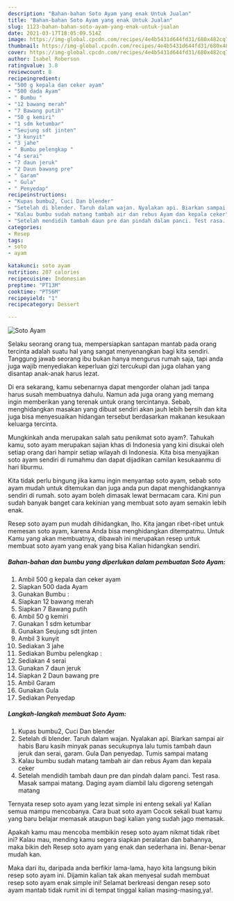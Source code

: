 ```yaml
---
description: "Bahan-bahan Soto Ayam yang enak Untuk Jualan"
title: "Bahan-bahan Soto Ayam yang enak Untuk Jualan"
slug: 1123-bahan-bahan-soto-ayam-yang-enak-untuk-jualan
date: 2021-03-17T18:05:09.514Z
image: https://img-global.cpcdn.com/recipes/4e4b5431d644fd31/680x482cq70/soto-ayam-foto-resep-utama.jpg
thumbnail: https://img-global.cpcdn.com/recipes/4e4b5431d644fd31/680x482cq70/soto-ayam-foto-resep-utama.jpg
cover: https://img-global.cpcdn.com/recipes/4e4b5431d644fd31/680x482cq70/soto-ayam-foto-resep-utama.jpg
author: Isabel Roberson
ratingvalue: 3.8
reviewcount: 8
recipeingredient:
- "500 g kepala dan ceker ayam"
- "500 dada Ayam"
- " Bumbu "
- "12 bawang merah"
- "7 Bawang putih"
- "50 g kemiri"
- "1 sdm ketumbar"
- "Seujung sdt jinten"
- "3 kunyit"
- "3 jahe"
- " Bumbu pelengkap "
- "4 serai"
- "7 daun jeruk"
- "2 Daun bawang pre"
- " Garam"
- " Gula"
- " Penyedap"
recipeinstructions:
- "Kupas bumbu2, Cuci Dan blender"
- "Setelah di blender. Taruh dalam wajan. Nyalakan api. Biarkan sampai air habis Baru kasih minyak panas secukupnya lalu tumis tambah daun jeruk dan serai, garam. Gula Dan penyedap. Tumis sampai matang"
- "Kalau bumbu sudah matang tambah air dan rebus Ayam dan kepala ceker"
- "Setelah mendidih tambah daun pre dan pindah dalam panci. Test rasa. Masak sampai matang. Daging ayam diambil lalu digoreng setengah matang"
categories:
- Resep
tags:
- soto
- ayam

katakunci: soto ayam 
nutrition: 207 calories
recipecuisine: Indonesian
preptime: "PT13M"
cooktime: "PT56M"
recipeyield: "1"
recipecategory: Dessert

---
```



![Soto Ayam](https://img-global.cpcdn.com/recipes/4e4b5431d644fd31/680x482cq70/soto-ayam-foto-resep-utama.jpg)

Selaku seorang orang tua, mempersiapkan santapan mantab pada orang tercinta adalah suatu hal yang sangat menyenangkan bagi kita sendiri. Tanggung jawab seorang ibu bukan hanya mengurus rumah saja, tapi anda juga wajib menyediakan keperluan gizi tercukupi dan juga olahan yang disantap anak-anak harus lezat.

Di era  sekarang, kamu sebenarnya dapat mengorder olahan jadi tanpa harus susah membuatnya dahulu. Namun ada juga orang yang memang ingin memberikan yang terenak untuk orang tercintanya. Sebab, menghidangkan masakan yang dibuat sendiri akan jauh lebih bersih dan kita juga bisa menyesuaikan hidangan tersebut berdasarkan makanan kesukaan keluarga tercinta. 



Mungkinkah anda merupakan salah satu penikmat soto ayam?. Tahukah kamu, soto ayam merupakan sajian khas di Indonesia yang kini disukai oleh setiap orang dari hampir setiap wilayah di Indonesia. Kita bisa menyajikan soto ayam sendiri di rumahmu dan dapat dijadikan camilan kesukaanmu di hari liburmu.

Kita tidak perlu bingung jika kamu ingin menyantap soto ayam, sebab soto ayam mudah untuk ditemukan dan juga anda pun dapat menghidangkannya sendiri di rumah. soto ayam boleh dimasak lewat bermacam cara. Kini pun sudah banyak banget cara kekinian yang membuat soto ayam semakin lebih enak.

Resep soto ayam pun mudah dihidangkan, lho. Kita jangan ribet-ribet untuk memesan soto ayam, karena Anda bisa menghidangkan ditempatmu. Untuk Kamu yang akan membuatnya, dibawah ini merupakan resep untuk membuat soto ayam yang enak yang bisa Kalian hidangkan sendiri.

<!--inarticleads1-->

##### Bahan-bahan dan bumbu yang diperlukan dalam pembuatan Soto Ayam:

1. Ambil 500 g kepala dan ceker ayam
1. Siapkan 500 dada Ayam
1. Gunakan  Bumbu :
1. Siapkan 12 bawang merah
1. Siapkan 7 Bawang putih
1. Ambil 50 g kemiri
1. Gunakan 1 sdm ketumbar
1. Gunakan Seujung sdt jinten
1. Ambil 3 kunyit
1. Sediakan 3 jahe
1. Sediakan  Bumbu pelengkap :
1. Sediakan 4 serai
1. Gunakan 7 daun jeruk
1. Siapkan 2 Daun bawang pre
1. Ambil  Garam
1. Gunakan  Gula
1. Sediakan  Penyedap




<!--inarticleads2-->

##### Langkah-langkah membuat Soto Ayam:

1. Kupas bumbu2, Cuci Dan blender
1. Setelah di blender. Taruh dalam wajan. Nyalakan api. Biarkan sampai air habis Baru kasih minyak panas secukupnya lalu tumis tambah daun jeruk dan serai, garam. Gula Dan penyedap. Tumis sampai matang
1. Kalau bumbu sudah matang tambah air dan rebus Ayam dan kepala ceker
1. Setelah mendidih tambah daun pre dan pindah dalam panci. Test rasa. Masak sampai matang. Daging ayam diambil lalu digoreng setengah matang




Ternyata resep soto ayam yang lezat simple ini enteng sekali ya! Kalian semua mampu mencobanya. Cara buat soto ayam Cocok sekali buat kamu yang baru belajar memasak ataupun bagi kalian yang sudah jago memasak.

Apakah kamu mau mencoba membikin resep soto ayam nikmat tidak ribet ini? Kalau mau, mending kamu segera siapkan peralatan dan bahannya, maka bikin deh Resep soto ayam yang enak dan sederhana ini. Benar-benar mudah kan. 

Maka dari itu, daripada anda berfikir lama-lama, hayo kita langsung bikin resep soto ayam ini. Dijamin kalian tak akan menyesal sudah membuat resep soto ayam enak simple ini! Selamat berkreasi dengan resep soto ayam mantab tidak rumit ini di tempat tinggal kalian masing-masing,ya!.

